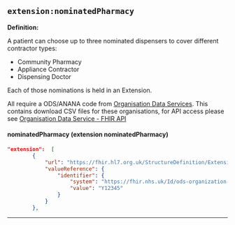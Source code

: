 ## `extension:nominatedPharmacy`

<b>Definition:</b>

A patient can choose up to three nominated dispensers to cover different contractor types:

- Community Pharmacy
- Appliance Contractor
- Dispensing Doctor

Each of those nominations is held in an Extension.

All require a ODS/ANANA code from [Organisation Data Services](https://digital.nhs.uk/services/organisation-data-service). This contains download CSV files for these organisations, for API access please see  [Organisation Data Service - FHIR API](https://digital.nhs.uk/developer/api-catalogue/organisation-data-service-fhir)
<br>
#### nominatedPharmacy (extension nominatedPharmacy)

```json
"extension":  [
        {
            "url": "https://fhir.hl7.org.uk/StructureDefinition/Extension-UKCore-NominatedPharmacy",
            "valueReference": {
                "identifier": {
                    "system": "https://fhir.nhs.uk/Id/ods-organization-code",
                    "value": "Y12345"
                }
            }
        },
```

---
